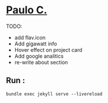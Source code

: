 # [Paulo C.](https://paul0cesar.github.io/)

TODO:
 - add flav.icon
 - Add gigawatt info
 - Hover effect on project card
 - Add google analitics
 - re-write about section

## Run : 

```shell
bundle exec jekyll serve --livereload 
```

